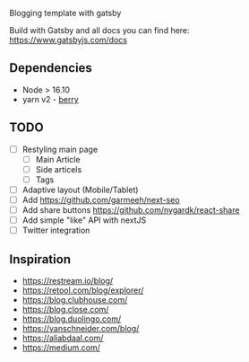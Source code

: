 Blogging template with gatsby

Build with Gatsby and all docs you can find here: https://www.gatsbyjs.com/docs

## Dependencies

- Node > 16.10
- yarn v2 - [berry](https://yarnpkg.com/getting-started/install)

## TODO

- [ ] Restyling main page
  - [ ] Main Article
  - [ ] Side articels
  - [ ] Tags
- [ ] Adaptive layout (Mobile/Tablet)
- [ ] Add https://github.com/garmeeh/next-seo
- [ ] Add share buttons https://github.com/nygardk/react-share
- [ ] Add simple "like" API with nextJS
- [ ] Twitter integration

## Inspiration

- https://restream.io/blog/
- https://retool.com/blog/explorer/
- https://blog.clubhouse.com/
- https://blog.close.com/
- https://blog.duolingo.com/
- https://vanschneider.com/blog/
- https://aliabdaal.com/
- https://medium.com/
